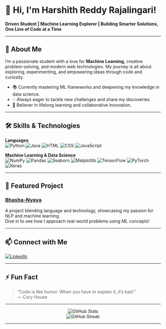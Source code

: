 # 👋 Hi, I'm Harshith Reddy Rajalingari!

**Driven Student | Machine Learning Explorer | Building Smarter Solutions, One Line of Code at a Time**

---

## 🚀 About Me

I’m a passionate student with a love for **Machine Learning**, creative problem-solving, and modern web technologies. My journey is all about exploring, experimenting, and empowering ideas through code and curiosity.

- 📚 Currently mastering ML frameworks and deepening my knowledge in data science.
- 💡 Always eager to tackle new challenges and share my discoveries.
- 🧠 Believer in lifelong learning and collaborative innovation.

---

## 🛠️ Skills & Technologies

**Languages**  
![Python](https://img.shields.io/badge/Python-3776AB?logo=python&logoColor=white) 
![Java](https://img.shields.io/badge/Java-007396?logo=java&logoColor=white) 
![HTML](https://img.shields.io/badge/HTML5-E34F26?logo=html5&logoColor=white) 
![CSS](https://img.shields.io/badge/CSS3-1572B6?logo=css3&logoColor=white) 
![JavaScript](https://img.shields.io/badge/JavaScript-F7DF1E?logo=javascript&logoColor=black)

**Machine Learning & Data Science**  
![NumPy](https://img.shields.io/badge/NumPy-013243?logo=numpy&logoColor=white)
![Pandas](https://img.shields.io/badge/Pandas-150458?logo=pandas&logoColor=white)
![Seaborn](https://img.shields.io/badge/Seaborn-76B900?logo=seaborn&logoColor=white)
![Matplotlib](https://img.shields.io/badge/Matplotlib-11557C?logo=matplotlib&logoColor=white)
![TensorFlow](https://img.shields.io/badge/TensorFlow-FF6F00?logo=tensorflow&logoColor=white)
![PyTorch](https://img.shields.io/badge/PyTorch-EE4C2C?logo=pytorch&logoColor=white)
![Keras](https://img.shields.io/badge/Keras-D00000?logo=keras&logoColor=white)

---

## 🌟 Featured Project

### [Bhasha-Nyaya](https://github.com/Harshith-Reddy11/bhasha-nyaya)
A project blending language and technology, showcasing my passion for NLP and machine learning.  
Dive in to see how I approach real-world problems using ML concepts!

---

## 📫 Connect with Me

[![LinkedIn](https://img.shields.io/badge/LinkedIn-0A66C2?logo=linkedin&logoColor=white)](https://www.linkedin.com/in/harshithreddyrajalingari/)

---

## ⚡ Fun Fact

> “Code is like humor. When you have to explain it, it’s bad.”  
> — Cory House

---

<p align="center">
  <img src="https://github-readme-stats.vercel.app/api?username=Harshith-Reddy11&show_icons=true&hide_border=true&theme=radical" alt="GitHub Stats" />
  <br>
  <img src="https://github-readme-streak-stats.herokuapp.com/?user=Harshith-Reddy11&theme=radical&hide_border=true" alt="GitHub Streak" />
</p>

---

<!--
Feel free to reach out or check out my repos for more cool projects!
-->
